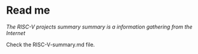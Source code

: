 # Read me

*The RISC-V projects summary summary is a information gathering from the Internet*

Check the RISC-V-summary.md file.
